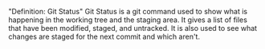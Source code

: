 "Definition: Git Status"
Git Status is a git command used to show what is happening in the working tree and the staging area. It gives a list of files that have been modified, staged, and untracked. It is also used to see what changes are staged for the next commit and which aren't.